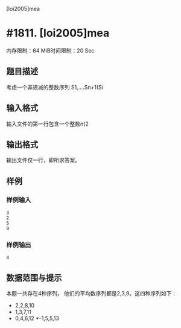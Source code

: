 [Ioi2005]mea

# #1811. [Ioi2005]mea

内存限制：64 MiB时间限制：20 Sec

## 题目描述

考虑一个非递减的整数序列 S1,....Sn+1(Si

## 输入格式

输入文件的第一行包含一个整数n(2

## 输出格式

输出文件仅一行，即所求答案。

## 样例

### 样例输入

    
    3
    2
    5
    9	
    

### 样例输出

    
    4
    
    

## 数据范围与提示

本题一共存在4种序列， 他们的平均数序列都是2,3,9。这四种序列如下：
* 2,2,8,10
* 1,3,7,11
* 0,4,6,12
*-1,5,5,13
